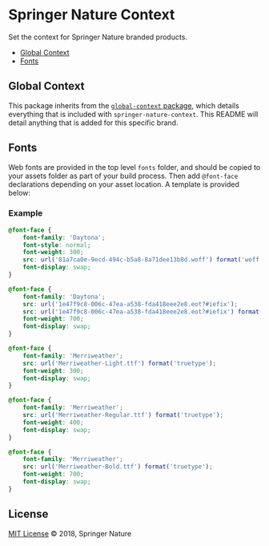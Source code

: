# Springer Nature Context

Set the context for Springer Nature branded products.

- [Global Context](#global-context)
- [Fonts](#fonts)

## Global Context

This package inherits from the [`global-context` package](https://github.com/springernature/frontend-toolkits/tree/master/toolkits/global/packages/global-context), which details everything that is included with `springer-nature-context`. This README will detail anything that is added for this specific brand.

## Fonts

Web fonts are provided in the top level `fonts` folder, and should be copied to your assets folder as part of your build process. Then add `@font-face` declarations depending on your asset location. A template is provided below:

### Example

```scss
@font-face {
	font-family: 'Daytona';
	font-style: normal;
	font-weight: 300;
	src: url('81a7ca0e-9ecd-494c-b5a8-8a71dee13b8d.woff') format('woff'), url(quote('eaec63df-29cb-4036-b52c-0128885fa6d8.woff2')) format('woff2');
	font-display: swap;
}

@font-face {
	font-family: 'Daytona';
	src: url('1e47f9c8-006c-47ea-a538-fda418eee2e8.eot?#iefix');
	src: url('1e47f9c8-006c-47ea-a538-fda418eee2e8.eot?#iefix') format('eot'), url('da2d8e8a-4058-41e5-bf2b-8e67a6ec9aa3.woff2') format('woff2'), url('3bf6a125-4948-46d6-b44a-25a39c5e1781.woff') format('woff'), url('34acddf5-e3d9-4456-87b6-e5c58cdd0450.ttf') format('truetype');
	font-weight: 700;
	font-display: swap;
}

@font-face {
	font-family: 'Merriweather';
	src: url('Merriweather-Light.ttf') format('truetype');
	font-weight: 300;
	font-display: swap;
}

@font-face {
	font-family: 'Merriweather';
	src: url('Merriweather-Regular.ttf') format('truetype');
	font-weight: 400;
	font-display: swap;
}

@font-face {
	font-family: 'Merriweather';
	src: url('Merriweather-Bold.ttf') format('truetype');
	font-weight: 700;
	font-display: swap;
}
```

## License

[MIT License][info-license] &copy; 2018, Springer Nature

[info-license]: https://github.com/springernature/frontend-springer-nature-toolkit/blob/master/LICENCE
